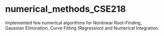 # numerical_methods_CSE218
Implemented few numerical algorithms for Nonlinear Root-Finding, Gaussian Elimination, Curve Fitting (Regression) and Numerical Integration.
